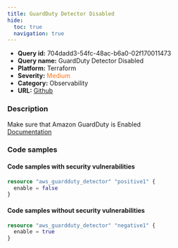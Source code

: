 ```yaml
---
title: GuardDuty Detector Disabled
hide:
  toc: true
  navigation: true
---
```


<style>
  .highlight .hll {
    background-color: #ff171742;
  }
  .md-content {
    max-width: 1100px;
    margin: 0 auto;
  }
</style>

-   **Query id:** 704dadd3-54fc-48ac-b6a0-02f170011473
-   **Query name:** GuardDuty Detector Disabled
-   **Platform:** Terraform
-   **Severity:** <span style="color:#ff7213">Medium</span>
-   **Category:** Observability
-   **URL:** [Github](https://github.com/Checkmarx/kics/tree/master/assets/queries/terraform/aws/guardduty_detector_disabled)

### Description
Make sure that Amazon GuardDuty is Enabled<br>
[Documentation](https://registry.terraform.io/providers/hashicorp/aws/latest/docs/resources/guardduty_detector#example-usage)

### Code samples
#### Code samples with security vulnerabilities
```tf title="Positive test num. 1 - tf file" hl_lines="2"
resource "aws_guardduty_detector" "positive1" {
  enable = false
}


```


#### Code samples without security vulnerabilities
```tf title="Negative test num. 1 - tf file"
resource "aws_guardduty_detector" "negative1" {
  enable = true
}

```
